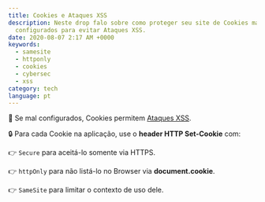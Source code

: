 ```yaml
---
title: Cookies e Ataques XSS
description: Neste drop falo sobre como proteger seu site de Cookies mal
  configurados para evitar Ataques XSS.
date: 2020-08-07 2:17 AM +0000
keywords:
  - samesite
  - httponly
  - cookies
  - cybersec
  - xss
category: tech
language: pt
---
```


🍪 Se mal configurados, Cookies permitem [Ataques XSS](https://betomuniz.com/drops/ataques-xss).

🔒 Para cada Cookie na aplicação, use o **header HTTP Set-Cookie** com:

👉 `Secure` para aceitá-lo somente via HTTPS.

👉 `httpOnly` para não listá-lo no Browser via **document.cookie**.

👉 `SameSite` para limitar o contexto de uso dele.

